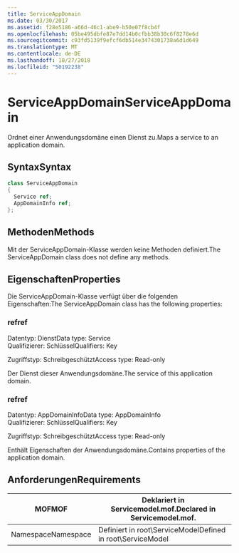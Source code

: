```yaml
---
title: ServiceAppDomain
ms.date: 03/30/2017
ms.assetid: f28e5186-a66d-46c1-abe9-b50e07f8cb4f
ms.openlocfilehash: 05be495dbfe87e7dd14b0cfbb38b30c6f8278e6d
ms.sourcegitcommit: c93fd5139f9efcf6db514e3474301738a6d1d649
ms.translationtype: MT
ms.contentlocale: de-DE
ms.lasthandoff: 10/27/2018
ms.locfileid: "50192238"
---
```

# <a name="serviceappdomain"></a><span data-ttu-id="04132-102">ServiceAppDomain</span><span class="sxs-lookup"><span data-stu-id="04132-102">ServiceAppDomain</span></span>
<span data-ttu-id="04132-103">Ordnet einer Anwendungsdomäne einen Dienst zu.</span><span class="sxs-lookup"><span data-stu-id="04132-103">Maps a service to an application domain.</span></span>  
  
## <a name="syntax"></a><span data-ttu-id="04132-104">Syntax</span><span class="sxs-lookup"><span data-stu-id="04132-104">Syntax</span></span>  
  
```csharp
class ServiceAppDomain  
{  
  Service ref;  
  AppDomainInfo ref;  
};  
```  
  
## <a name="methods"></a><span data-ttu-id="04132-105">Methoden</span><span class="sxs-lookup"><span data-stu-id="04132-105">Methods</span></span>  
 <span data-ttu-id="04132-106">Mit der ServiceAppDomain-Klasse werden keine Methoden definiert.</span><span class="sxs-lookup"><span data-stu-id="04132-106">The ServiceAppDomain class does not define any methods.</span></span>  
  
## <a name="properties"></a><span data-ttu-id="04132-107">Eigenschaften</span><span class="sxs-lookup"><span data-stu-id="04132-107">Properties</span></span>  
 <span data-ttu-id="04132-108">Die ServiceAppDomain-Klasse verfügt über die folgenden Eigenschaften:</span><span class="sxs-lookup"><span data-stu-id="04132-108">The ServiceAppDomain class has the following properties:</span></span>  
  
### <a name="ref"></a><span data-ttu-id="04132-109">ref</span><span class="sxs-lookup"><span data-stu-id="04132-109">ref</span></span>  
 <span data-ttu-id="04132-110">Datentyp: Dienst</span><span class="sxs-lookup"><span data-stu-id="04132-110">Data type: Service</span></span>  
<span data-ttu-id="04132-111">Qualifizierer: Schlüssel</span><span class="sxs-lookup"><span data-stu-id="04132-111">Qualifiers: Key</span></span>  
  
 <span data-ttu-id="04132-112">Zugriffstyp: Schreibgeschützt</span><span class="sxs-lookup"><span data-stu-id="04132-112">Access type: Read-only</span></span>  
  
 <span data-ttu-id="04132-113">Der Dienst dieser Anwendungsdomäne.</span><span class="sxs-lookup"><span data-stu-id="04132-113">The service of this application domain.</span></span>  
  
### <a name="ref"></a><span data-ttu-id="04132-114">ref</span><span class="sxs-lookup"><span data-stu-id="04132-114">ref</span></span>  
 <span data-ttu-id="04132-115">Datentyp: AppDomainInfo</span><span class="sxs-lookup"><span data-stu-id="04132-115">Data type: AppDomainInfo</span></span>  
<span data-ttu-id="04132-116">Qualifizierer: Schlüssel</span><span class="sxs-lookup"><span data-stu-id="04132-116">Qualifiers: Key</span></span>  
  
 <span data-ttu-id="04132-117">Zugriffstyp: Schreibgeschützt</span><span class="sxs-lookup"><span data-stu-id="04132-117">Access type: Read-only</span></span>  
  
 <span data-ttu-id="04132-118">Enthält Eigenschaften der Anwendungsdomäne.</span><span class="sxs-lookup"><span data-stu-id="04132-118">Contains properties of the application domain.</span></span>  
  
## <a name="requirements"></a><span data-ttu-id="04132-119">Anforderungen</span><span class="sxs-lookup"><span data-stu-id="04132-119">Requirements</span></span>  
  
|<span data-ttu-id="04132-120">MOF</span><span class="sxs-lookup"><span data-stu-id="04132-120">MOF</span></span>|<span data-ttu-id="04132-121">Deklariert in Servicemodel.mof.</span><span class="sxs-lookup"><span data-stu-id="04132-121">Declared in Servicemodel.mof.</span></span>|  
|---------|-----------------------------------|  
|<span data-ttu-id="04132-122">Namespace</span><span class="sxs-lookup"><span data-stu-id="04132-122">Namespace</span></span>|<span data-ttu-id="04132-123">Definiert in root\ServiceModel</span><span class="sxs-lookup"><span data-stu-id="04132-123">Defined in root\ServiceModel</span></span>|
